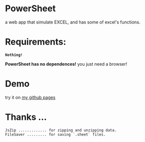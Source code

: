 # PowerSheet
a web app that simulate EXCEL, and has some of excel's functions.

# Requirements:
**`Nothing!`**

**PowerSheet has no dependences!**  you just need a browser!

# Demo
try it on [my github pages](berniehuang2008.github.io/PowerSheet/PowerSheet.html)

# Thanks ...
```
JsZip ............. for zipping and unzipping data.
FileSaver ......... for saving `.sheet` files.
```
